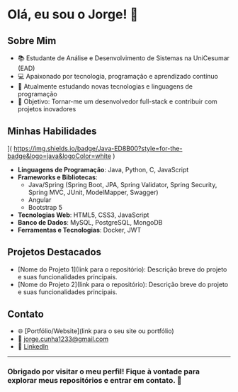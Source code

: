 # Olá, eu sou o Jorge! 👋

## Sobre Mim

- 📚 Estudante de Análise e Desenvolvimento de Sistemas na UniCesumar (EAD)
- 💻 Apaixonado por tecnologia, programação e aprendizado contínuo
- 🌱 Atualmente estudando novas tecnologias e linguagens de programação
- 🎯 Objetivo: Tornar-me um desenvolvedor full-stack e contribuir com projetos inovadores

## Minhas Habilidades


](
https://img.shields.io/badge/Java-ED8B00?style=for-the-badge&logo=java&logoColor=white
)
- **Linguagens de Programação**: Java, Python, C, JavaScript
- **Frameworks e Bibliotecas**:
  - Java/Spring (Spring Boot, JPA, Spring Validator, Spring Security, Spring MVC, JUnit, ModelMapper, Swagger)
  - Angular
  - Bootstrap 5
- **Tecnologias Web**: HTML5, CSS3, JavaScript
- **Banco de Dados**: MySQL, PostgreSQL, MongoDB
- **Ferramentas e Tecnologias**: Docker, JWT

## Projetos Destacados

- [Nome do Projeto 1](link para o repositório): Descrição breve do projeto e suas funcionalidades principais.
- [Nome do Projeto 2](link para o repositório): Descrição breve do projeto e suas funcionalidades principais.

## Contato

- 🌐 [Portfólio/Website](link para o seu site ou portfólio)
- 📧 jorge.cunha1233@gmail.com
- 💼 [LinkedIn]()

---

### Obrigado por visitar o meu perfil! Fique à vontade para explorar meus repositórios e entrar em contato. 🚀

